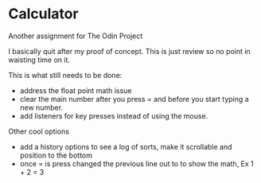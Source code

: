 # Calculator
Another assignment for The Odin Project

I basically quit after my proof of concept. This is just review so no point in waisting time on it.

This is what still needs to be done:
* address the float point math issue 
* clear the main number after you press = and before you start typing a new number.
* add listeners for key presses instead of using the mouse.

Other cool options 
* add a history options to see a log of sorts, make it scrollable and position to the bottom
* once = is press changed the previous line out to to show the math, Ex 1 + 2 = 3
